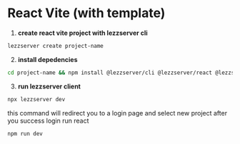 # React Vite (with template)

1. **create react vite project with lezzserver cli**

```bash
lezzserver create project-name
```

2. **install depedencies**

```bash
cd project-name && npm install @lezzserver/cli @lezzserver/react @lezzserver/server
```

3. **run lezzserver client**

```bash
npx lezzserver dev
```

this command will redirect you to a login page and select new project after you success login
run react

```bash
npm run dev
```
